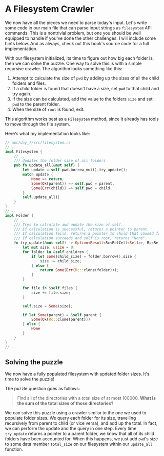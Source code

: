 # A Filesystem Crawler

We now have all the pieces we need to parse today's input. Let's write some code in our main file that can parse input strings as `filesystem` API commands. This is a nontrivial problem, but one you should be well equipped to handle if you've done the other challenges. I will include some hints below. And as always, check out this book's source code for a full implementation.

With our filesystem initialized, its time to figure out how big each folder is, then we can solve the puzzle. One way to solve this is with a simple recursive crawler. The algorithm looks something like this:

1) Attempt to calculate the size of `pwd` by adding up the sizes of all the child folders and files.
2) If a child folder is found that doesn't have a size, set `pwd` to that child and try again.
3) If the size can be calculated, add the value to the folders `size` and set `pwd` to the parent folder.
4) When the size of `root` is found, exit.

This algorithm works best as a `Filesystem` method, since it already has tools to move through the file system.

Here's what my implementation looks like:

```rust
// aoc/day_7/src/filesystem.rs
// .. 
impl Filesystem {
    // ..
    /// Updates the folder size of all folders
    pub fn update_all(&mut self) {
        let update = self.pwd.borrow_mut().try_update();
        match update {
            None => return,
            Some(Ok(parent)) => self.pwd = parent,
            Some(Err(child)) => self.pwd = child,
        }
        self.update_all()
    }
}
// ..
impl Folder {
    // ..
    /// Trys to calculate and update the size of self.
    /// If calculation is successful, returns a pointer to parent.
    /// If calculation fails, returns a pointer to child that caused failure.
    /// If calculation succeeds and self is root, returns "None".
    fn try_update(&mut self) -> Option<Result<Rc<RefCell<Self>>, Rc<RefCell<Self>>>> {
        let mut size: usize = 0;
        for folder in &self.children {
            if let Some(child_size) = folder.borrow().size {
                size += child_size;
            } else {
                return Some(Err(Rc::clone(folder)));
            }
        }

        for file in &self.files {
            size += file.size;
        }

        self.size = Some(size);

        if let Some(parent) = &self.parent {
            Some(Ok(Rc::clone(parent)))
        } else {
            None
        }
    }
}
// ..
```
## Solving the puzzle
We now have a fully populated filesystem with updated folder sizes. It's time to solve the puzzle!

The puzzle question goes as follows:

> Find all of the directories with a total size of at most 100000. **What is the sum of the total sizes of those directories?**

We can solve this puzzle using a crawler similar to the one we used to populate folder sizes. We query each folder for its size, travelling recursively from parent to child (or vice versa), and add up the total. In fact, we can perform the update and the query in one step. Every time `try_update` returns a pointer to a parent folder, we know that all of its child folders have been accounted for. When this happens, we just add `pwd`'s size to some data member `total_size` on our filesystem within our `update_all` function.